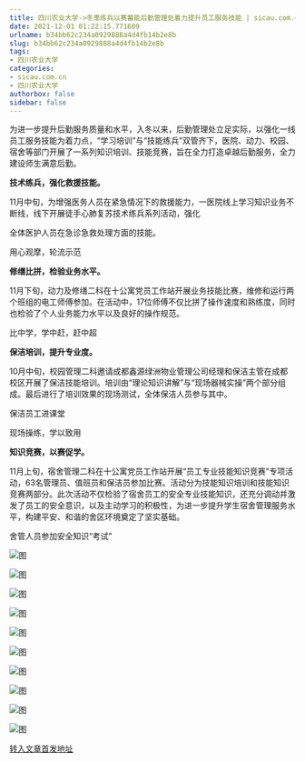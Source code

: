```yaml
---
title: 四川农业大学->冬季练兵以赛蓄能后勤管理处着力提升员工服务技能 | sicau.com.cn
date: 2021-12-01 01:22:15.771609
urlname: b34bb62c234a0929888a4d4fb14b2e8b
slug: b34bb62c234a0929888a4d4fb14b2e8b
tags: 
- 四川农业大学
categories:
- sicau.com.cn
- 四川农业大学
authorbox: false
sidebar: false
---
```

为进一步提升后勤服务质量和水平，入冬以来，后勤管理处立足实际，以强化一线员工服务技能为着力点，“学习培训”与“技能练兵”双管齐下，医院、动力、校园、宿舍等部门开展了一系列知识培训、技能竞赛，旨在全力打造卓越后勤服务，全力建设师生满意后勤。

**技术练兵，强化救援技能。**

11月中旬，为增强医务人员在紧急情况下的救援能力，一医院线上学习知识业务不断线，线下开展徒手心肺复苏技术练兵系列活动，强化
<!--more-->
全体医护人员在急诊急救处理方面的技能。

用心观摩，轮流示范

**修缮比拼，检验业务水平。**

11月下旬，动力及修缮二科在十公寓党员工作站开展业务技能比赛，维修和运行两个班组的电工师傅参加。在活动中，17位师傅不仅比拼了操作速度和熟练度，同时也检验了个人业务能力水平以及良好的操作规范。

比中学，学中赶，赶中超

**保洁培训，提升专业度。**

10月中旬，校园管理二科邀请成都鑫源绿洲物业管理公司经理和保洁主管在成都校区开展了保洁技能培训。培训由“理论知识讲解”与“现场器械实操”两个部分组成。最后进行了培训效果的现场测试，全体保洁人员参与其中。

保洁员工进课堂

现场操练，学以致用

**知识竞赛，以赛促学。**

11月上旬，宿舍管理二科在十公寓党员工作站开展“员工专业技能知识竞赛”专项活动，63名管理员、值班员和保洁员参加比赛。活动分为技能知识培训和技能知识竞赛两部分。此次活动不仅检验了宿舍员工的安全专业技能知识，还充分调动并激发了员工的安全意识，以及主动学习的积极性，为进一步提升学生宿舍管理服务水平，构建平安、和谐的舍区环境奠定了坚实基础。

舍管人员参加安全知识“考试”

![图](https://news.sicau.edu.cn/__local/7/FB/A8/5D84A2C65785DB03E6616E1F43F_A37C5396_F060.jpg)

![图](https://news.sicau.edu.cn/__local/D/5F/A5/CEDB12A8DD693024AB242CFFB12_A06A6EB8_80F0F.png)

![图](https://news.sicau.edu.cn/__local/4/3A/F1/FB916046ADBD281BD73687749D0_B4BDA035_8F3D5.png)

![图](https://news.sicau.edu.cn/__local/E/B8/CE/891BCC44A1729B39F1F3F61A761_38F7F4B0_767DB.png)

![图](https://news.sicau.edu.cn/__local/5/1B/B2/B66AA95264A97CD99883E34BA7C_57326F69_806BF.png)

![图](https://news.sicau.edu.cn/__local/7/18/5F/15475DCC22D83B0EB7C1B684E9A_1EEBB8A5_13ED6.jpg)

![图](https://news.sicau.edu.cn/__local/4/33/45/31E60FA6CEA66E51144B2D527AD_34D3C7BF_12AE8.jpg)

![图](https://news.sicau.edu.cn/__local/4/50/C2/A93CC2A91BBD3CD9B73BB045D13_A40DFD3F_10F41.jpg)

![图](https://news.sicau.edu.cn/__local/5/42/93/14A210577E1E9A3656E7525AF62_0A5E4546_12EE9.jpg)

![图](https://news.sicau.edu.cn/__local/D/5A/E1/272DDC50D8AD6849439B43FAE08_C2135336_660B5.png)

[转入文章首发地址](https://news.sicau.edu.cn/info/1078/65752.htm)